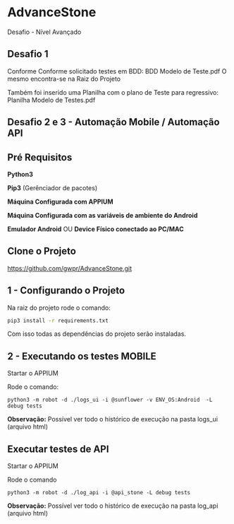 # AdvanceStone
Desafio - Nível Avançado

## Desafio 1
Conforme Conforme solicitado testes em BDD: BDD Modelo de Teste.pdf
O mesmo encontra-se na Raiz do Projeto

Também foi inserido uma Planilha com o plano de Teste para regressivo: Planilha Modelo de Testes.pdf


## Desafio 2 e 3 - Automação Mobile / Automação API

## Pré Requisitos
**Python3**

**Pip3** (Gerênciador de pacotes)

**Máquina Configurada com APPIUM**

**Máquina Configurada com as variáveis de ambiente do Android**

**Emulador Android** OU **Device Físico conectado ao PC/MAC**

## Clone o Projeto
https://github.com/gwpr/AdvanceStone.git

## 1 - Configurando o Projeto
Na raiz do projeto rode o comando:
``` bash
pip3 install -r requirements.txt
```
Com isso todas as dependências do projeto serão instaladas.

## 2 - Executando os testes MOBILE
Startar o APPIUM

Rode o comando:
```
python3 -m robot -d ./logs_ui -i @sunflower -v ENV_OS:Android  -L debug tests
```
**Observação:** Possível ver todo o histórico de execução na pasta logs_ui (arquivo html)


## Executar testes de API
Startar o APPIUM

Rode o comando
```
python3 -m robot -d ./log_api -i @api_stone -L debug tests
```
**Observação:** Possível ver todo o histórico de execução na pasta log_api (arquivo html)
